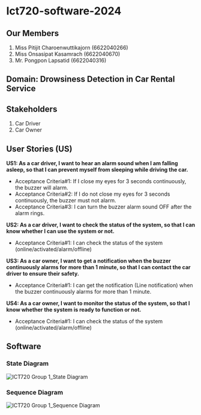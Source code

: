 # Ict720-software-2024
## Our Members
1. Miss Pitijit Charoenwuttikajorn (6622040266)
2. Miss Onsasipat Kasamrach (6622040670)
3. Mr. Pongpon Lapsatid (6622040316)
          
## Domain: Drowsiness Detection in Car Rental Service
## Stakeholders
1. Car Driver
2. Car Owner
   
## User Stories (US)
**US1: As a car driver, I want to hear an alarm sound when I am falling asleep, so that I can prevent myself from sleeping while driving the car.**
- Acceptance Criteria#1: If I close my eyes for 3 seconds continuously, the buzzer will alarm.<br>
- Acceptance Criteria#2: If I do not close my eyes for 3 seconds continuously, the buzzer must not alarm.<br>
- Acceptance Criteria#3: I can turn the buzzer alarm sound OFF after the alarm rings.<br>

**US2: As a car driver, I want to check the status of the system, so that I can know whether I can use the system or not.** <br>
- Acceptance Criteria#1: I can check the status of the system (online/activated/alarm/offline)<br>

**US3: As a car owner, I want to get a notification when the buzzer continuously alarms for more than 1 minute, so that I can contact the car driver to ensure their safety.**
- Acceptance Criteria#1: I can get the notification (Line notification) when the buzzer continuously alarms for more than 1 minute.<br>



**US4: As a car owner, I want to monitor the status of the system, so that I know whether the system is ready to function or not.** <br>
- Acceptance Criteria#1: I can check the status of the system (online/activated/alarm/offline)<br>

## Software <br>
### State Diagram <br>
![ICT720  Group 1_State Diagram](https://github.com/pitijit/Ict720-software-2024/assets/92443678/592f0820-8a42-46fe-b32d-652514e5563f)
### Sequence Diagram <br>
![ICT720  Group 1_Sequence Diagram](https://github.com/pitijit/Ict720-software-2024/assets/104715281/eb8d3240-6a26-4358-89c7-ceba7fd312a4)








